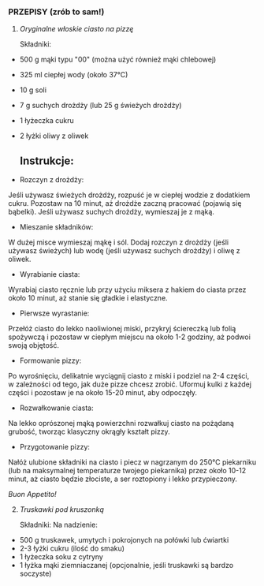### PRZEPISY (zrób to sam!)

1. *Oryginalne włoskie ciasto na pizzę*

   Składniki:
   
- 500 g mąki typu "00" (można użyć również mąki chlebowej)
- 325 ml ciepłej wody (około 37°C)
- 10 g soli
- 7 g suchych drożdży (lub 25 g świeżych drożdży)
- 1 łyżeczka cukru
- 2 łyżki oliwy z oliwek

  ## Instrukcje:
- Rozczyn z drożdży:

Jeśli używasz świeżych drożdży, rozpuść je w ciepłej wodzie z dodatkiem cukru. Pozostaw na 10 minut, aż drożdże zaczną pracować (pojawią się bąbelki).
Jeśli używasz suchych drożdży, wymieszaj je z mąką.

- Mieszanie składników:

W dużej misce wymieszaj mąkę i sól.
Dodaj rozczyn z drożdży (jeśli używasz świeżych) lub wodę (jeśli używasz suchych drożdży) i oliwę z oliwek.

- Wyrabianie ciasta:

Wyrabiaj ciasto ręcznie lub przy użyciu miksera z hakiem do ciasta przez około 10 minut, aż stanie się gładkie i elastyczne.

- Pierwsze wyrastanie:

Przełóż ciasto do lekko naoliwionej miski, przykryj ściereczką lub folią spożywczą i pozostaw w ciepłym miejscu na około 1-2 godziny, aż podwoi swoją objętość.

- Formowanie pizzy:

Po wyrośnięciu, delikatnie wyciągnij ciasto z miski i podziel na 2-4 części, w zależności od tego, jak duże pizze chcesz zrobić.
Uformuj kulki z każdej części i pozostaw je na około 15-20 minut, aby odpoczęły.

- Rozwałkowanie ciasta:

Na lekko oprószonej mąką powierzchni rozwałkuj ciasto na pożądaną grubość, tworząc klasyczny okrągły kształt pizzy.

- Przygotowanie pizzy:

Nałóż ulubione składniki na ciasto i piecz w nagrzanym do 250°C piekarniku (lub na maksymalnej temperaturze twojego piekarnika) przez około 10-12 minut, aż ciasto będzie złociste, a ser roztopiony i lekko przypieczony.

*Buon Appetito!*

2. *Truskawki pod kruszonką*

   Składniki:
Na nadzienie:

- 500 g truskawek, umytych i pokrojonych na połówki lub ćwiartki
- 2-3 łyżki cukru (ilość do smaku)
- 1 łyżeczka soku z cytryny
- 1 łyżka mąki ziemniaczanej (opcjonalnie, jeśli truskawki są bardzo soczyste)




